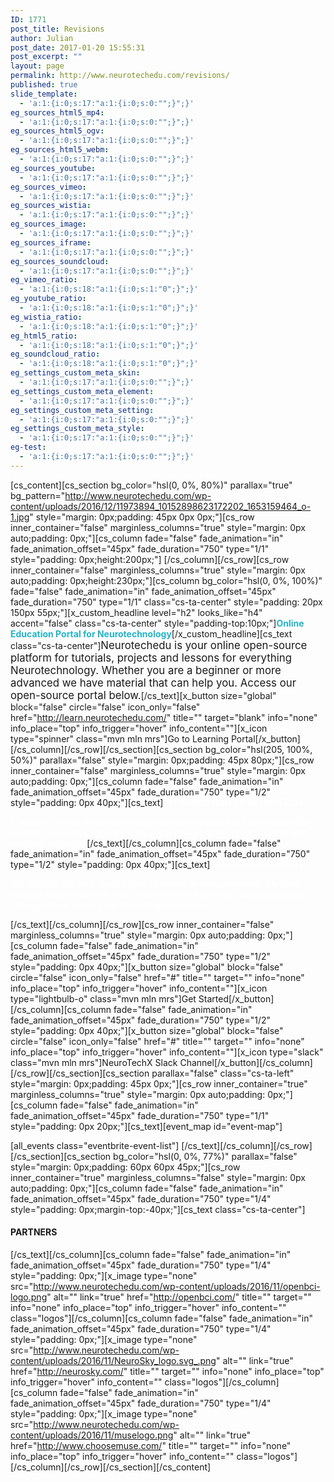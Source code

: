 ```yaml
---
ID: 1771
post_title: Revisions
author: Julian
post_date: 2017-01-20 15:55:31
post_excerpt: ""
layout: page
permalink: http://www.neurotechedu.com/revisions/
published: true
slide_template:
  - 'a:1:{i:0;s:17:"a:1:{i:0;s:0:"";}";}'
eg_sources_html5_mp4:
  - 'a:1:{i:0;s:17:"a:1:{i:0;s:0:"";}";}'
eg_sources_html5_ogv:
  - 'a:1:{i:0;s:17:"a:1:{i:0;s:0:"";}";}'
eg_sources_html5_webm:
  - 'a:1:{i:0;s:17:"a:1:{i:0;s:0:"";}";}'
eg_sources_youtube:
  - 'a:1:{i:0;s:17:"a:1:{i:0;s:0:"";}";}'
eg_sources_vimeo:
  - 'a:1:{i:0;s:17:"a:1:{i:0;s:0:"";}";}'
eg_sources_wistia:
  - 'a:1:{i:0;s:17:"a:1:{i:0;s:0:"";}";}'
eg_sources_image:
  - 'a:1:{i:0;s:17:"a:1:{i:0;s:0:"";}";}'
eg_sources_iframe:
  - 'a:1:{i:0;s:17:"a:1:{i:0;s:0:"";}";}'
eg_sources_soundcloud:
  - 'a:1:{i:0;s:17:"a:1:{i:0;s:0:"";}";}'
eg_vimeo_ratio:
  - 'a:1:{i:0;s:18:"a:1:{i:0;s:1:"0";}";}'
eg_youtube_ratio:
  - 'a:1:{i:0;s:18:"a:1:{i:0;s:1:"0";}";}'
eg_wistia_ratio:
  - 'a:1:{i:0;s:18:"a:1:{i:0;s:1:"0";}";}'
eg_html5_ratio:
  - 'a:1:{i:0;s:18:"a:1:{i:0;s:1:"0";}";}'
eg_soundcloud_ratio:
  - 'a:1:{i:0;s:18:"a:1:{i:0;s:1:"0";}";}'
eg_settings_custom_meta_skin:
  - 'a:1:{i:0;s:17:"a:1:{i:0;s:0:"";}";}'
eg_settings_custom_meta_element:
  - 'a:1:{i:0;s:17:"a:1:{i:0;s:0:"";}";}'
eg_settings_custom_meta_setting:
  - 'a:1:{i:0;s:17:"a:1:{i:0;s:0:"";}";}'
eg_settings_custom_meta_style:
  - 'a:1:{i:0;s:17:"a:1:{i:0;s:0:"";}";}'
eg-test:
  - 'a:1:{i:0;s:17:"a:1:{i:0;s:0:"";}";}'
---
```

[cs_content][cs_section bg_color="hsl(0, 0%, 80%)" parallax="true" bg_pattern="http://www.neurotechedu.com/wp-content/uploads/2016/12/11973894_10152898623172202_1653159464_o-1.jpg" style="margin: 0px;padding: 45px 0px 0px;"][cs_row inner_container="false" marginless_columns="true" style="margin: 0px auto;padding: 0px;"][cs_column fade="false" fade_animation="in" fade_animation_offset="45px" fade_duration="750" type="1/1" style="padding: 0px;height:200px;"]&nbsp;[/cs_column][/cs_row][cs_row inner_container="false" marginless_columns="true" style="margin: 0px auto;padding: 0px;height:230px;"][cs_column bg_color="hsl(0, 0%, 100%)" fade="false" fade_animation="in" fade_animation_offset="45px" fade_duration="750" type="1/1" class="cs-ta-center" style="padding: 20px 150px 55px;"][x_custom_headline level="h2" looks_like="h4" accent="false" class="cs-ta-center" style="padding-top:10px;"]<strong style="color:#23B4C8">Online Education Portal for Neurotechnology</strong>[/x_custom_headline][cs_text class="cs-ta-center"]<span style="font-size:1.2em; font-weight:400">Neurotechedu is your online open-source platform for tutorials, projects and lessons for everything Neurotechnology. Whether you are a beginner or more advanced we have material that can help you. Access our open-source portal below.</span>[/cs_text][x_button size="global" block="false" circle="false" icon_only="false" href="http://learn.neurotechedu.com/" title="" target="blank" info="none" info_place="top" info_trigger="hover" info_content=""][x_icon type="spinner" class="mvn mln mrs"]Go to Learning Portal[/x_button][/cs_column][/cs_row][/cs_section][cs_section bg_color="hsl(205, 100%, 50%)" parallax="false" style="margin: 0px;padding: 45px 80px;"][cs_row inner_container="false" marginless_columns="true" style="margin: 0px auto;padding: 0px;"][cs_column fade="false" fade_animation="in" fade_animation_offset="45px" fade_duration="750" type="1/2" style="padding: 0px 40px;"][cs_text]<span style="color: #ffffff; font-weight:600;">INTRODUCTION TO NEUROTECH</span>

<span style="color: #ffffff;">If you are new to Neurotechnology we invite to check out our introductory module. It covers core-concepts and is designed to get you started with practical projects.
</span>[/cs_text][/cs_column][cs_column fade="false" fade_animation="in" fade_animation_offset="45px" fade_duration="750" type="1/2" style="padding: 0px 40px;"][cs_text]<span style="color: #ffffff;font-weight:600;">JOIN THE COMMUNITY </span>

<span style="color: #ffffff;">Our slack is the best place to talk to others in the community. We have multiple active channels that cover different aspects of Neurotechology. They can help you in your projects and interests.</span>

<span style="color: #ffffff;"></span>[/cs_text][/cs_column][/cs_row][cs_row inner_container="false" marginless_columns="true" style="margin: 0px auto;padding: 0px;"][cs_column fade="false" fade_animation="in" fade_animation_offset="45px" fade_duration="750" type="1/2" style="padding: 0px 40px;"][x_button size="global" block="false" circle="false" icon_only="false" href="#" title="" target="" info="none" info_place="top" info_trigger="hover" info_content=""][x_icon type="lightbulb-o" class="mvn mln mrs"]Get Started[/x_button][/cs_column][cs_column fade="false" fade_animation="in" fade_animation_offset="45px" fade_duration="750" type="1/2" style="padding: 0px 40px;"][x_button size="global" block="false" circle="false" icon_only="false" href="#" title="" target="" info="none" info_place="top" info_trigger="hover" info_content=""][x_icon type="slack" class="mvn mln mrs"]NeuroTechX Slack Channel[/x_button][/cs_column][/cs_row][/cs_section][cs_section parallax="false" class="cs-ta-left" style="margin: 0px;padding: 45px 0px;"][cs_row inner_container="true" marginless_columns="true" style="margin: 0px auto;padding: 0px;"][cs_column fade="false" fade_animation="in" fade_animation_offset="45px" fade_duration="750" type="1/1" style="padding: 0px 20px;"][cs_text][event_map id="event-map"]

[all_events class="eventbrite-event-list"]
[/cs_text][/cs_column][/cs_row][/cs_section][cs_section bg_color="hsl(0, 0%, 77%)" parallax="false" style="margin: 0px;padding: 60px 60px 45px;"][cs_row inner_container="true" marginless_columns="false" style="margin: 0px auto;padding: 0px;"][cs_column fade="false" fade_animation="in" fade_animation_offset="45px" fade_duration="750" type="1/4" style="padding: 0px;margin-top:-40px;"][cs_text class="cs-ta-center"]<h4>PARTNERS</h4>[/cs_text][/cs_column][cs_column fade="false" fade_animation="in" fade_animation_offset="45px" fade_duration="750" type="1/4" style="padding: 0px;"][x_image type="none" src="http://www.neurotechedu.com/wp-content/uploads/2016/11/openbci-logo.png" alt="" link="true" href="http://openbci.com/" title="" target="" info="none" info_place="top" info_trigger="hover" info_content="" class="logos"][/cs_column][cs_column fade="false" fade_animation="in" fade_animation_offset="45px" fade_duration="750" type="1/4" style="padding: 0px;"][x_image type="none" src="http://www.neurotechedu.com/wp-content/uploads/2016/11/NeuroSky_logo.svg_.png" alt="" link="true" href="http://neurosky.com/" title="" target="" info="none" info_place="top" info_trigger="hover" info_content="" class="logos"][/cs_column][cs_column fade="false" fade_animation="in" fade_animation_offset="45px" fade_duration="750" type="1/4" style="padding: 0px;"][x_image type="none" src="http://www.neurotechedu.com/wp-content/uploads/2016/11/muselogo.png" alt="" link="true" href="http://www.choosemuse.com/" title="" target="" info="none" info_place="top" info_trigger="hover" info_content="" class="logos"][/cs_column][/cs_row][/cs_section][/cs_content]